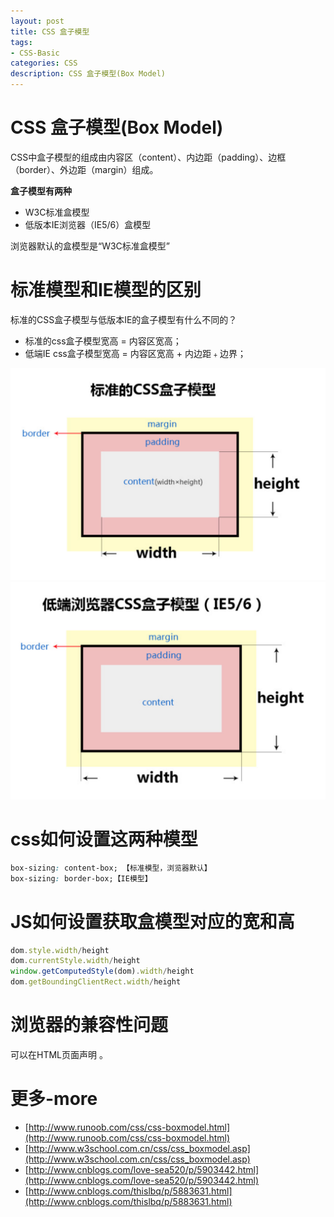 ```yaml
---
layout: post
title: CSS 盒子模型
tags:
- CSS-Basic
categories: CSS
description: CSS 盒子模型(Box Model)
---
```


# CSS 盒子模型(Box Model)

CSS中盒子模型的组成由内容区（content）、内边距（padding）、边框（border）、外边距（margin）组成。

**盒子模型有两种**

- W3C标准盒模型
- 低版本IE浏览器（IE5/6）盒模型

浏览器默认的盒模型是“W3C标准盒模型”

# 标准模型和IE模型的区别

标准的CSS盒子模型与低版本IE的盒子模型有什么不同的？

- 标准的css盒子模型宽高 = 内容区宽高；
- 低端IE css盒子模型宽高 = 内容区宽高 + 内边距﹢边界；


<div class="rd">
    <img src="/assets/images/2017/10-11-12/10-24-1.png" alt="">
	<img src="/assets/images/2017/10-11-12/10-24-2.png" alt="">
</div>

# css如何设置这两种模型

```css
box-sizing: content-box; 【标准模型，浏览器默认】
box-sizing: border-box;【IE模型】
```

# JS如何设置获取盒模型对应的宽和高

```js
dom.style.width/height
dom.currentStyle.width/height
window.getComputedStyle(dom).width/height
dom.getBoundingClientRect.width/height
```

# 浏览器的兼容性问题

可以在HTML页面声明 <!DOCTYPE html>。


# 更多-more

- [http://www.runoob.com/css/css-boxmodel.html](http://www.runoob.com/css/css-boxmodel.html)
- [http://www.w3school.com.cn/css/css_boxmodel.asp](http://www.w3school.com.cn/css/css_boxmodel.asp)
- [http://www.cnblogs.com/love-sea520/p/5903442.html](http://www.cnblogs.com/love-sea520/p/5903442.html)
- [http://www.cnblogs.com/thislbq/p/5883631.html](http://www.cnblogs.com/thislbq/p/5883631.html)